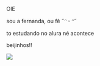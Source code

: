 OIE

sou a fernanda, ou fê ˶ᵔ ᵕ ᵔ˶

to estudando no alura né acontece

beijinhos!!

![](https://pin.it/6feyHvjJq)
